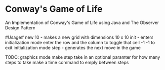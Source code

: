 # Conway's Game of Life
An Implementation of Conway's Game of Life using Java and The Observer Design Pattern

#Usage#
new 10 - makes a new grid with dimensions 10 x 10
init - enters initialization mode
    enter the row and the column to toggle that cell
    -1 -1 to exit initialization mode
step - generates the next move in the game


TODO:
graphics mode
make step take in an optional paramter for how many steps to take
make a time command to emply between steps